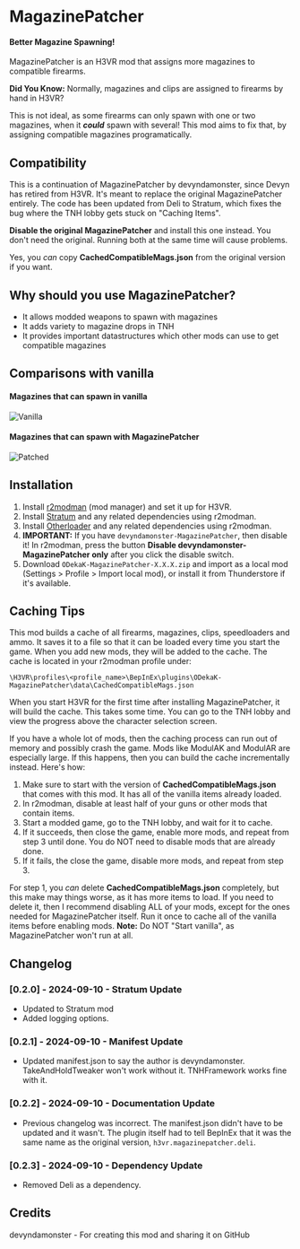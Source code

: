 # MagazinePatcher

#### Better Magazine Spawning!

MagazinePatcher is an H3VR mod that assigns more magazines to compatible firearms. 

**Did You Know:** Normally, magazines and clips are assigned to firearms by hand in H3VR?

This is not ideal, as some firearms can only spawn with one or two magazines, when it ***could*** spawn with several! This mod aims to fix that, by assigning compatible magazines programatically.

## Compatibility

This is a continuation of MagazinePatcher by devyndamonster, since Devyn has retired from H3VR. It's meant to replace the original MagazinePatcher entirely. The code has been updated from Deli to Stratum, which fixes the bug where the TNH lobby gets stuck on "Caching Items".

**Disable the original MagazinePatcher** and install this one instead. You don't need the original. Running both at the same time will cause problems.

Yes, you _can_ copy **CachedCompatibleMags.json** from the original version if you want.

## Why should you use MagazinePatcher?
- It allows modded weapons to spawn with magazines
- It adds variety to magazine drops in TNH
- It provides important datastructures which other mods can use to get compatible magazines

## Comparisons with vanilla

#### Magazines that can spawn in vanilla
![Vanilla](https://i.imgur.com/BjJHrSa.jpg)

#### Magazines that can spawn with MagazinePatcher
![Patched](https://i.imgur.com/Eb0zFme.jpg)

## Installation
1. Install [r2modman](https://thunderstore.io/c/h3vr/p/ebkr/r2modman/) (mod manager) and set it up for H3VR.
2. Install [Stratum](https://thunderstore.io/c/h3vr/p/Stratum/Stratum/) and any related dependencies using r2modman.
3. Install [Otherloader](https://thunderstore.io/c/h3vr/p/devyndamonster/OtherLoader/) and any related dependencies using r2modman.
4. **IMPORTANT:** If you have `devyndamonster-MagazinePatcher`, then disable it! In r2modman, press the button **Disable devyndamonster-MagazinePatcher only** after you click the disable switch.
5. Download `ODekaK-MagazinePatcher-X.X.X.zip` and import as a local mod (Settings > Profile > Import local mod), or install it from Thunderstore if it's available.

## Caching Tips

This mod builds a cache of all firearms, magazines, clips, speedloaders and ammo. It saves it to a file so that it can be loaded every time you start the game. When you add new mods, they will be added to the cache. The cache is located in your r2modman profile under:

`\H3VR\profiles\<profile_name>\BepInEx\plugins\ODekaK-MagazinePatcher\data\CachedCompatibleMags.json`

When you start H3VR for the first time after installing MagazinePatcher, it will build the cache. This takes some time. You can go to the TNH lobby and view the progress above the character selection screen.

If you have a whole lot of mods, then the caching process can run out of memory and possibly crash the game. Mods like ModulAK and ModulAR are especially large. If this happens, then you can build the cache incrementally instead. Here's how:

1. Make sure to start with the version of **CachedCompatibleMags.json** that comes with this mod. It has all of the vanilla items already loaded.
2. In r2modman, disable at least half of your guns or other mods that contain items.
3. Start a modded game, go to the TNH lobby, and wait for it to cache.
4. If it succeeds, then close the game, enable more mods, and repeat from step 3 until done. You do NOT need to disable mods that are already done.
5. If it fails, the close the game, disable more mods, and repeat from step 3.
 
For step 1, you _can_ delete **CachedCompatibleMags.json** completely, but this make may things worse, as it has more items to load. If you need to delete it, then I recommend disabling ALL of your mods, except for the ones needed for MagazinePatcher itself. Run it once to cache all of the vanilla items before enabling mods. **Note:** Do NOT "Start vanilla", as MagazinePatcher won't run at all.

## Changelog

### [0.2.0] - 2024-09-10 - Stratum Update
- Updated to Stratum mod
- Added logging options.

### [0.2.1] - 2024-09-10 - Manifest Update
- Updated manifest.json to say the author is devyndamonster. TakeAndHoldTweaker won't work without it. TNHFramework works fine with it.

### [0.2.2] - 2024-09-10 - Documentation Update
- Previous changelog was incorrect. The manifest.json didn't have to be updated and it wasn't. The plugin itself had to tell BepInEx that it was the same name as the original version, `h3vr.magazinepatcher.deli`.

### [0.2.3] - 2024-09-10 - Dependency Update
- Removed Deli as a dependency.

## Credits
devyndamonster - For creating this mod and sharing it on GitHub
